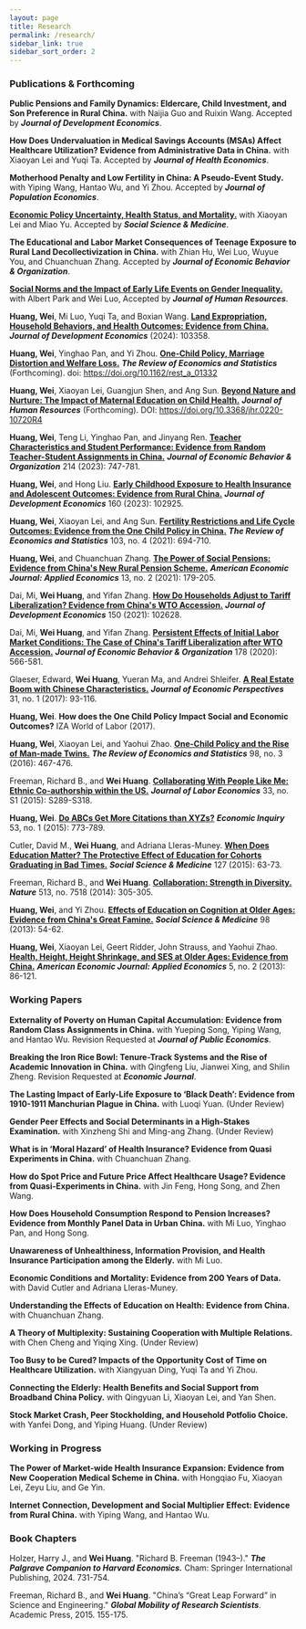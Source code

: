 ```yaml
---
layout: page
title: Research
permalink: /research/
sidebar_link: true
sidebar_sort_order: 2
---
```



### Publications & Forthcoming

**Public Pensions and Family Dynamics: Eldercare, Child Investment, and Son Preference in Rural China.** with Naijia Guo and Ruixin Wang. Accepted by ***Journal of Development Economics***.

**How Does Undervaluation in Medical Savings Accounts (MSAs) Affect Healthcare Utilization? Evidence from Administrative Data in China.** with Xiaoyan Lei and Yuqi Ta. Accepted by ***Journal of Health Economics***.

**Motherhood Penalty and Low Fertility in China: A Pseudo-Event Study.** with Yiping Wang, Hantao Wu, and Yi Zhou. Accepted by ***Journal of Population Economics***.

[**Economic Policy Uncertainty, Health Status, and Mortality.**](https://authors.elsevier.com/sd/article/S0277-9536(24)00680-4) with Xiaoyan Lei and Miao Yu. Accepted by ***Social Science & Medicine***.

**The Educational and Labor Market Consequences of Teenage Exposure to Rural Land Decollectivization in China.** with Zhian Hu, Wei Luo, Wuyue You, and Chuanchuan Zhang. Accepted by ***Journal of Economic Behavior & Organization***.

[**Social Norms and the Impact of Early Life Events on Gender Inequality.**](https://jhr.uwpress.org/content/early/2024/09/03/jhr.1020-11229R3) with Albert Park and Wei Luo, Accepted by ***Journal of Human Resources***.

**Huang, Wei**, Mi Luo, Yuqi Ta, and Boxian Wang. [**Land Expropriation, Household Behaviors, and Health Outcomes: Evidence from China.**](https://doi.org/10.1016/j.jdeveco.2024.103358) ***Journal of Development Economics*** (2024): 103358.

**Huang, Wei**, Yinghao Pan, and Yi Zhou.  [**One-Child Policy, Marriage Distortion and Welfare Loss.**](https://doi.org/10.1162/rest_a_01332) ***The Review of Economics and Statistics*** (Forthcoming). doi: https://doi.org/10.1162/rest_a_01332

**Huang, Wei**, Xiaoyan Lei, Guangjun Shen, and Ang Sun. [**Beyond Nature and Nurture: The Impact of Maternal Education on Child Health.**](https://jhr.uwpress.org/content/early/2023/10/02/jhr.0220-10720R4) ***Journal of Human Resources*** (Forthcoming).  DOI: https://doi.org/10.3368/jhr.0220-10720R4

**Huang, Wei**, Teng Li, Yinghao Pan, and Jinyang Ren. [**Teacher Characteristics and Student Performance: Evidence from Random Teacher-Student Assignments in China.**](https://www.sciencedirect.com/science/article/pii/S0167268123003128) ***Journal of Economic Behavior & Organization*** 214 (2023): 747-781.

**Huang, Wei**, and Hong Liu. [**Early Childhood Exposure to Health Insurance and Adolescent Outcomes: Evidence from Rural China.**](https://doi.org/10.1016/j.jdeveco.2022.102925) ***Journal of Development Economics*** 160 (2023): 102925.


**Huang, Wei**, Xiaoyan Lei, and Ang Sun. [**Fertility Restrictions and Life Cycle Outcomes: Evidence from the One Child Policy in China.**](https://direct.mit.edu/rest/article-abstract/103/4/694/97774/Fertility-Restrictions-and-Life-Cycle-Outcomes?redirectedFrom=fulltext) ***The Review of Economics and Statistics*** 103, no. 4 (2021): 694-710.

**Huang, Wei**, and Chuanchuan Zhang. [**The Power of Social Pensions: Evidence from China's New Rural Pension Scheme.**](https://www.aeaweb.org/articles?id=10.1257/app.20170789) ***American Economic Journal: Applied Economics*** 13, no. 2 (2021): 179-205.

Dai, Mi, **Wei Huang**, and Yifan Zhang. [**How Do Households Adjust to Tariff Liberalization? Evidence from China's WTO Accession.**](https://www.sciencedirect.com/science/article/abs/pii/S0304387821000055) ***Journal of Development Economics*** 150 (2021): 102628.

Dai, Mi, **Wei Huang**, and Yifan Zhang. [**Persistent Effects of Initial Labor Market Conditions: The Case of China's Tariff Liberalization after WTO Accession.**](https://www.sciencedirect.com/science/article/abs/pii/S0167268120302584) ***Journal of Economic Behavior & Organization*** 178 (2020): 566-581.

Glaeser, Edward, **Wei Huang**, Yueran Ma, and Andrei Shleifer. [**A Real Estate Boom with Chinese Characteristics.**](https://www.aeaweb.org/articles?id=10.1257/jep.31.1.93) ***Journal of Economic Perspectives*** 31, no. 1 (2017): 93-116.

**Huang, Wei**. **How does the One Child Policy Impact Social and Economic Outcomes?** IZA World of Labor (2017).

**Huang, Wei**, Xiaoyan Lei, and Yaohui Zhao. [**One-Child Policy and the Rise of Man-made Twins.**](https://direct.mit.edu/rest/article-abstract/98/3/467/58356/One-Child-Policy-and-the-Rise-of-Man-Made-Twins?redirectedFrom=fulltext) ***The Review of Economics and Statistics*** 98, no. 3 (2016): 467-476.

Freeman, Richard B., and **Wei Huang**. [**Collaborating With People Like Me: Ethnic Co-authorship within the US.**](https://www.journals.uchicago.edu/doi/abs/10.1086/678973)  ***Journal of Labor Economics*** 33, no. S1 (2015): S289-S318.

**Huang, Wei**. [**Do ABCs Get More Citations than XYZs?**](http://onlinelibrary.wiley.com/doi/10.1111/ecin.12125/abstract) ***Economic Inquiry*** 53, no. 1 (2015): 773-789.

Cutler, David M., **Wei Huang**, and Adriana Lleras-Muney. [**When Does Education Matter? The Protective Effect of Education for Cohorts Graduating in Bad Times.**](https://www.sciencedirect.com/science/article/abs/pii/S0277953614004961) ***Social Science & Medicine*** 127 (2015): 63-73.

Freeman, Richard B., and **Wei Huang**. [**Collaboration: Strength in Diversity.**](https://www.nature.com/articles/513305a) ***Nature*** 513, no. 7518 (2014): 305-305.

**Huang, Wei**, and Yi Zhou. [**Effects of Education on Cognition at Older Ages: Evidence from China's Great Famine.**](https://www.sciencedirect.com/science/article/abs/pii/S0277953613004735) ***Social Science & Medicine*** 98 (2013): 54-62.


**Huang, Wei**, Xiaoyan Lei, Geert Ridder, John Strauss, and Yaohui Zhao. [**Health, Height, Height Shrinkage, and SES at Older Ages: Evidence from China.**](https://www.aeaweb.org/articles?id=10.1257/app.5.2.86) ***American Economic Journal: Applied Economics*** 5, no. 2 (2013): 86-121.





### Working Papers

**Externality of Poverty on Human Capital Accumulation: Evidence from Random Class Assignments in China.** with Yueping Song, Yiping Wang, and Hantao Wu. Revision Requested at ***Journal of Public Economics***.

**Breaking the Iron Rice Bowl: Tenure-Track Systems and the Rise of Academic Innovation in China.** with Qingfeng Liu, Jianwei Xing, and Shilin Zheng. Revision Requested at ***Economic Journal***.

**The Lasting Impact of Early-Life Exposure to ‘Black Death’: Evidence from 1910-1911 Manchurian Plague in China.** with Luoqi Yuan. (Under Review)

**Gender Peer Effects and Social Determinants in a High-Stakes Examination.** with Xinzheng Shi and Ming-ang Zhang. (Under Review)

**What is in ‘Moral Hazard’ of Health Insurance? Evidence from Quasi Experiments in China.** with Chuanchuan Zhang.

**How do Spot Price and Future Price Affect Healthcare Usage? Evidence from Quasi-Experiments in China.** with Jin Feng, Hong Song, and Zhen Wang.

**How Does Household Consumption Respond to Pension Increases? Evidence from Monthly Panel Data in Urban China.** with Mi Luo, Yinghao Pan, and Hong Song. 

**Unawareness of Unhealthiness, Information Provision, and Health Insurance Participation among the Elderly.** with Mi Luo.  

**Economic Conditions and Mortality: Evidence from 200 Years of Data.** with David Cutler and Adriana Lleras-Muney.

**Understanding the Effects of Education on Health: Evidence from China.** with Chuanchuan Zhang.

**A Theory of Multiplexity: Sustaining Cooperation with Multiple Relations.** with Chen Cheng and Yiqing Xing. (Under Review)

**Too Busy to be Cured? Impacts of the Opportunity Cost of Time on Healthcare Utilization.** with Xiangyuan Ding, Yuqi Ta and Yi Zhou.

**Connecting the Elderly: Health Benefits and Social Support from Broadband China Policy.** with Qingyuan Li, Xiaoyan Lei, and Yan Shen. 

**Stock Market Crash, Peer Stockholding, and Household Potfolio Choice.** with Yanfei Dong, and Yiping Huang. (Under Review)


### Working in Progress

**The Power of Market-wide Health Insurance Expansion: Evidence from New Cooperation Medical Scheme in China.** with Hongqiao Fu, Xiaoyan Lei, Zeyu Liu, and Ge Yin.

**Internet Connection, Development and Social Multiplier Effect: Evidence from Rural China.** with Yiping Wang, and Hantao Wu.


### Book Chapters

Holzer, Harry J., and **Wei Huang**. "Richard B. Freeman (1943–)." ***The Palgrave Companion to Harvard Economics.*** Cham: Springer International Publishing, 2024. 731-754.

Freeman, Richard B., and **Wei Huang**. "China’s “Great Leap Forward” in Science and Engineering." ***Global Mobility of Research Scientists***. Academic Press, 2015. 155-175.
